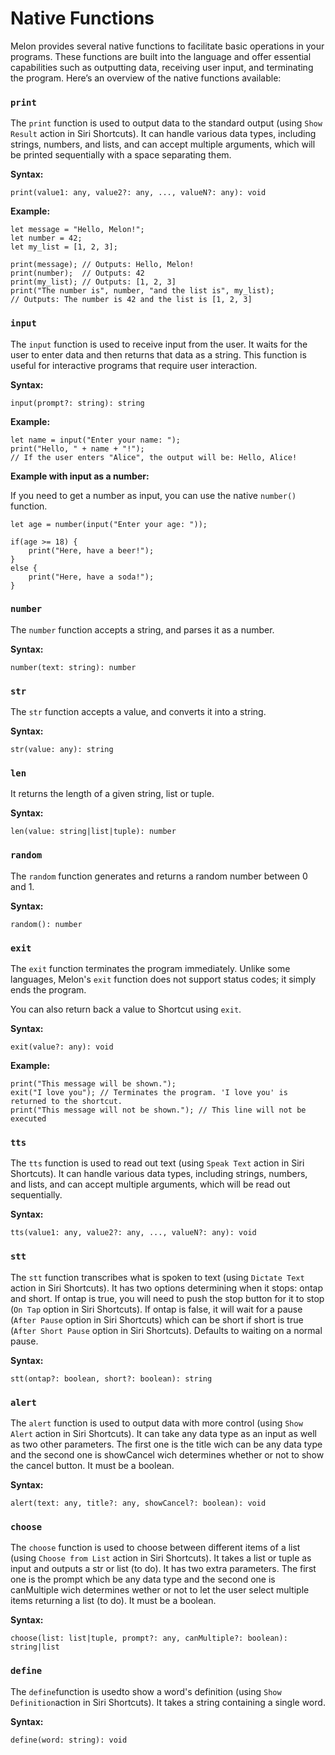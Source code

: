 # Native Functions <!-- {docsify-all} -->

Melon provides several native functions to facilitate basic operations in your programs. These functions are built into the language and offer essential capabilities such as outputting data, receiving user input, and terminating the program. Here’s an overview of the native functions available:

### `print`

The `print` function is used to output data to the standard output (using `Show Result` action in Siri Shortcuts). It can handle various data types, including strings, numbers, and lists, and can accept multiple arguments, which will be printed sequentially with a space separating them.

**Syntax:**
```melon
print(value1: any, value2?: any, ..., valueN?: any): void
```

**Example:**
```melon
let message = "Hello, Melon!";
let number = 42;
let my_list = [1, 2, 3];

print(message); // Outputs: Hello, Melon!
print(number);  // Outputs: 42
print(my_list); // Outputs: [1, 2, 3]
print("The number is", number, "and the list is", my_list);
// Outputs: The number is 42 and the list is [1, 2, 3]
```

### `input`

The `input` function is used to receive input from the user. It waits for the user to enter data and then returns that data as a string. This function is useful for interactive programs that require user interaction.

**Syntax:**
```melon
input(prompt?: string): string
```

**Example:**
```melon
let name = input("Enter your name: ");
print("Hello, " + name + "!");
// If the user enters "Alice", the output will be: Hello, Alice!
```

**Example with input as a number:**

If you need to get a number as input, you can use the native `number()` function.

```melon
let age = number(input("Enter your age: "));

if(age >= 18) {
    print("Here, have a beer!");
}
else {
    print("Here, have a soda!");
}
```

### `number`

The `number` function accepts a string, and parses it as a number.

**Syntax:**
```melon
number(text: string): number
```

### `str`

The `str` function accepts a value, and converts it into a string.

**Syntax:**
```melon
str(value: any): string
```

### `len`

It returns the length of a given string, list or tuple.

**Syntax:**
```melon
len(value: string|list|tuple): number
```

### `random`

The `random` function generates and returns a random number between 0 and 1.

**Syntax:**
```melon
random(): number
```

### `exit`

The `exit` function terminates the program immediately. Unlike some languages, Melon's `exit` function does not support status codes; it simply ends the program. 

You can also return back a value to Shortcut using `exit`. 

**Syntax:**
```melon
exit(value?: any): void
```

**Example:**
```melon
print("This message will be shown.");
exit("I love you"); // Terminates the program. 'I love you' is returned to the shortcut.
print("This message will not be shown."); // This line will not be executed
```

### `tts`

The `tts` function is used to read out text (using `Speak Text` action in Siri Shortcuts). It can handle various data types, including strings, numbers, and lists, and can accept multiple arguments, which will be read out sequentially.

**Syntax:**
```melon
tts(value1: any, value2?: any, ..., valueN?: any): void
```

### `stt`

The `stt` function transcribes what is spoken to text (using `Dictate Text` action in Siri Shortcuts). It has two options determining when it stops: ontap and short. If ontap is true, you will need to push the stop button for it to stop (`On Tap` option in Siri Shortcuts). If ontap is false, it will wait for a pause (`After Pause` option in Siri Shortcuts) which can be short if short is true (`After Short Pause` option in Siri Shortcuts). Defaults to waiting on a normal pause.

**Syntax:**
```melon
stt(ontap?: boolean, short?: boolean): string
```

### `alert`

The `alert` function is used to output data with more control (using `Show Alert` action in Siri Shortcuts). It can take any data type as an input as well as two other parameters. The first one is the title wich can be any data type and the second one is showCancel wich determines whether or not to show the cancel button. It must be a boolean.

**Syntax:**
```melon
alert(text: any, title?: any, showCancel?: boolean): void
```

### `choose`
The `choose` function is used to choose between different items of a list (using `Choose from List` action in Siri Shortcuts). It takes a list or tuple as input and outputs a str or list (to do). It has two extra parameters. The first one is the prompt which be any data type and the second one is canMultiple wich determines wether or not to let the user select multiple items returning a list (to do). It must be a boolean.

**Syntax:**
```melo,
choose(list: list|tuple, prompt?: any, canMultiple?: boolean): string|list
```

### `define`
The `define`function is usedto show a word's definition (using `Show Definition`action in Siri Shortcuts). It takes a string containing a single word.

**Syntax:**
```melon
define(word: string): void
```
